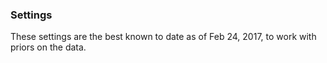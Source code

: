 ### Settings

These settings are the best known to date as of Feb 24, 2017, to work with priors on the data.
